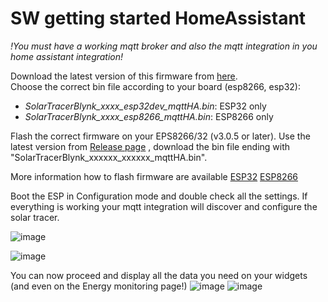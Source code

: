 # SW getting started HomeAssistant

*!You must have a working mqtt broker and also the mqtt integration in you home assistant integration!*

Download the latest version of this firmware from [here](https://github.com/Bettapro/Solar-Tracer-Blynk-V3/releases/latest).  
Choose the correct bin file according to your board (esp8266, esp32):
- *SolarTracerBlynk_xxxx_esp32dev_mqttHA.bin*: ESP32 only
- *SolarTracerBlynk_xxxx_esp8266_mqttHA.bin*: ESP8266 only




Flash the correct firmware on your EPS8266/32 (v3.0.5 or later). Use the latest version from [Release page](https://github.com/Bettapro/Solar-Tracer-Blynk-V3/releases) ,
download the bin file ending with "SolarTracerBlynk_xxxxxx_xxxxxx_mqttHA.bin".

More information how to flash firmware are available [ESP32](esp32.md#how-to-flash) [ESP8266](esp8266.md#how-to-flash)


Boot the ESP in Configuration mode and double check all the settings.
If everything is working your mqtt integration will discover and configure the solar tracer.

![image](https://user-images.githubusercontent.com/3984840/160839821-8fd79592-4d98-4107-8b78-3d2c2c555c7f.png)

![image](https://user-images.githubusercontent.com/3984840/160840312-218e7718-c8e7-4236-bc88-470d8f4ea4ed.png)

You can now proceed and display all the data you need on your widgets (and even on the Energy monitoring page!)
![image](https://user-images.githubusercontent.com/3984840/160840967-0c4d75c4-d63d-4e99-bd12-842cfa3c866f.png)
![image](https://user-images.githubusercontent.com/3984840/160841387-f500738a-e4a1-4b52-a2cd-69c78a732b52.png)






